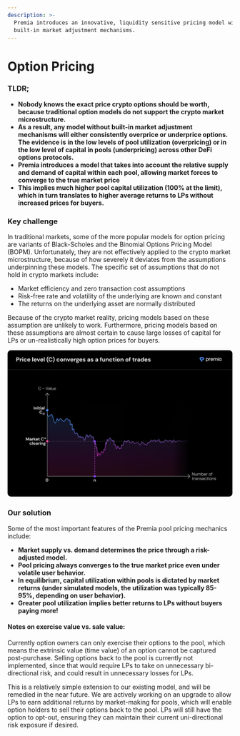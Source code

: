 ```yaml
---
description: >-
  Premia introduces an innovative, liquidity sensitive pricing model with
  built-in market adjustment mechanisms.
---
```


# Option Pricing

### **TLDR;**

* **Nobody knows the exact price crypto options should be worth, because traditional option models do not support the crypto market microstructure.**
* **As a result, any model without built-in market adjustment mechanisms will either consistently overprice or underprice options. The evidence is in the low levels of pool utilization (overpricing) or in the low level of capital in pools (underpricing) across other DeFi options protocols.**
* **Premia introduces a model that takes into account the relative supply and demand of capital within each pool, allowing market forces to converge to the true market price**
* **This implies much higher pool capital utilization (100% at the limit), which in turn translates to higher average returns to LPs without increased prices for buyers.**

### **Key challenge**

In traditional markets, some of the more popular models for option pricing are variants of Black-Scholes and the Binomial Options Pricing Model (BOPM). Unfortunately, they are not effectively applied to the crypto market microstructure, because of how severely it deviates from the assumptions underpinning these models. The specific set of assumptions that do not hold in crypto markets include:

* Market efficiency and zero transaction cost assumptions
* Risk-free rate and volatility of the underlying are known and constant
* The returns on the underlying asset are normally distributed

Because of the crypto market reality, pricing models based on these assumption are unlikely to work. Furthermore, pricing models based on these assumptions are almost certain to cause large losses of capital for LPs or un-realistically high option prices for buyers.

![Price level will trend towards the market-clearing C-level and is resilient to high volatility.](../../../.gitbook/assets/3.3.png)

### **Our solution**

Some of the most important features of the Premia pool pricing mechanics include:

* **Market supply vs. demand determines the price through a risk-adjusted model.**
* **Pool pricing always converges to the true market price even under volatile user behavior.**
* **In equilibrium, capital utilization within pools is dictated by market returns (under simulated models, the utilization was typically 85-95%, depending on user behavior).**
* **Greater pool utilization implies better returns to LPs without buyers paying more!**

#### **Notes on exercise value vs. sale value:**

Currently option owners can only exercise their options to the pool, which means the extrinsic value (time value) of an option cannot be captured post-purchase. Selling options back to the pool is currently not implemented, since that would require LPs to take on unnecessary bi-directional risk, and could result in unnecessary losses for LPs.

This is a relatively simple extension to our existing model, and will be remedied in the near future. We are actively working on an upgrade to allow LPs to earn additional returns by market-making for pools, which will enable option holders to sell their options back to the pool. LPs will still have the option to opt-out, ensuring they can maintain their current uni-directional risk exposure if desired.
